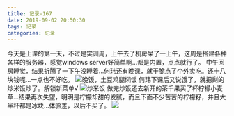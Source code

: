 ```yaml
---
title: 记录-167
date: 2019-09-02 20:50:30
tags: 记录
categories: 记录
---
```

今天是上课的第一天，不过是实训周，上午去了机房呆了一上午，这周是搭建各种各样的服务器，感觉windows server好简单啊...都是内置，点点就行了。
中午回房睡觉，结果折腾了一下午没睡着...何玮还有晚课，就干脆点了个外卖吃。还十八块钱呢...一点也不好吃。
![晚饭，土豆鸡腿焖饭](/img/记录167-1.jpg)
何玮下课后又说饿了，就把剩的炒米饭炒了。解锁新菜单√
![炒米饭](/img/记录167-2.jpg)
做完炒饭还去新开的茶千果买了杯柠檬小麦草...结果再次失望，明明是柠檬却甜的发腻，而且下面不少苦苦的柠檬籽，并且大半杯都是冰块...体验差，以后不买了。
![](/img/记录167-3.jpg)